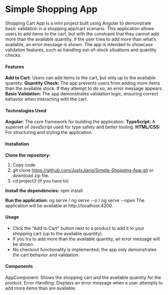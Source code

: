 <h1>Simple Shopping App</h1>

Shopping Cart App is a mini project built using Angular to demonstrate basic validation in a shopping app/cart scenario. This application allows users to add items to the cart, but with the constraint that they cannot add more than the available quantity. If the user tries to add more than what’s available, an error message is shown. The app is intended to showcase validation features, such as handling out-of-stock situations and quantity checks.


<h4>Features</h4>

<b>Add to Cart:</b> Users can add items to the cart, but only up to the available quantity.
<b>Quantity Check:</b> The app prevents users from adding more items than the available stock. If they attempt to do so, an error message appears.
<b>Basic Validation:</b> The app demonstrates validation logic, ensuring correct behavior when interacting with the cart.


<h4>Technologies Used</h4>

<b>Angular:</b> The core framework for building the application.
<b>TypeScript:</b> A superset of JavaScript used for type safety and better tooling.
<b>HTML/CSS:</b> For structuring and styling the application.


<h4>Installation</h4>

<b>Clone the repository:</b>
1. Copy code
2. git clone https://github.com/JustxJiang/Simple-Shopping-App.git   or download zip file.
3. cd project3 (if you have to)

<b>Install the dependencies:</b>
npm install

<b>Run the application:</b>
ng serve / ng serve --o / ng serve --open
The application will be available at http://localhost:4200.


<h4>Usage</h4>

- Click the "Add to Cart" button next to a product to add it to your shopping cart (up to the available quantity).
- If you try to add more than the available quantity, an error message will be shown.
- No checkout functionality is implemented; the app only demonstrates the cart behavior and validation.


<h4>Components</h4>

AppComponent: Shows the shopping cart and the available quantity for the product.
Error Handling: Displays an error message when a user attempts to add more items than are available.
